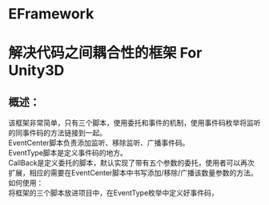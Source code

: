 # EFramework
解决代码之间耦合性的框架 For Unity3D  
====  
概述：  
----  
该框架非常简单，只有三个脚本，使用委托和事件的机制，使用事件码枚举将监听的同事件码的方法链接到一起。  
EventCenter脚本负责添加监听、移除监听、广播事件码。  
EventType脚本是定义事件码的地方。  
CallBack是定义委托的脚本，默认实现了带有五个参数的委托，使用者可以再次扩展，相应的需要在EventCenter脚本中书写添加/移除/广播该数量参数的方法。  
如何使用：  
将框架的三个脚本放进项目中，在EventType枚举中定义好事件码，
